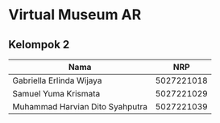 # Virtual Museum AR

## Kelompok 2

| Nama                            | NRP        |
| ------------------------------- | ---------- |
| Gabriella Erlinda Wijaya        | 5027221018 |
| Samuel Yuma Krismata 			      | 5027221029 |
| Muhammad Harvian Dito Syahputra | 5027221039 |
